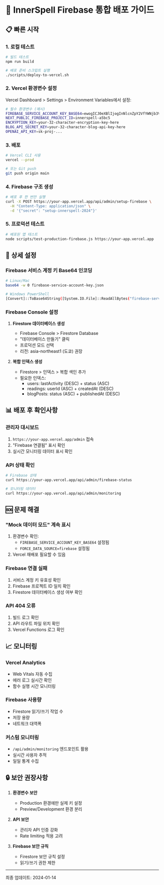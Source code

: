 # 🚀 InnerSpell Firebase 통합 배포 가이드

## 📋 빠른 시작

### 1. 로컬 테스트
```bash
# 빌드 테스트
npm run build

# 배포 준비 스크립트 실행
./scripts/deploy-to-vercel.sh
```

### 2. Vercel 환경변수 설정
Vercel Dashboard > Settings > Environment Variables에서 설정:

```bash
# 필수 환경변수 (예시)
FIREBASE_SERVICE_ACCOUNT_KEY_BASE64=ewogICJ0eXBlIjogInNlcnZpY2VfYWNjb3VudCIs...
NEXT_PUBLIC_FIREBASE_PROJECT_ID=innerspell-a5bc5
ENCRYPTION_KEY=your-32-character-encryption-key-here
BLOG_API_SECRET_KEY=your-32-character-blog-api-key-here
OPENAI_API_KEY=sk-proj-...
```

### 3. 배포
```bash
# Vercel CLI 사용
vercel --prod

# 또는 Git push
git push origin main
```

### 4. Firebase 구조 생성
```bash
# 배포 후 한 번만 실행
curl -X POST https://your-app.vercel.app/api/admin/setup-firebase \
  -H "Content-Type: application/json" \
  -d '{"secret": "setup-innerspell-2024"}'
```

### 5. 프로덕션 테스트
```bash
# 배포된 앱 테스트
node scripts/test-production-firebase.js https://your-app.vercel.app
```

## 🔧 상세 설정

### Firebase 서비스 계정 키 Base64 인코딩
```bash
# Linux/Mac
base64 -w 0 firebase-service-account-key.json

# Windows PowerShell
[Convert]::ToBase64String([System.IO.File]::ReadAllBytes("firebase-service-account-key.json"))
```

### Firebase Console 설정

1. **Firestore 데이터베이스 생성**
   - Firebase Console > Firestore Database
   - "데이터베이스 만들기" 클릭
   - 프로덕션 모드 선택
   - 리전: asia-northeast1 (도쿄) 권장

2. **복합 인덱스 생성**
   - Firestore > 인덱스 > 복합 색인 추가
   - 필요한 인덱스:
     - users: lastActivity (DESC) + status (ASC)
     - readings: userId (ASC) + createdAt (DESC)
     - blogPosts: status (ASC) + publishedAt (DESC)

## 📊 배포 후 확인사항

### 관리자 대시보드
1. `https://your-app.vercel.app/admin` 접속
2. "Firebase 연결됨" 표시 확인
3. 실시간 모니터링 데이터 표시 확인

### API 상태 확인
```bash
# Firebase 상태
curl https://your-app.vercel.app/api/admin/firebase-status

# 모니터링 데이터
curl https://your-app.vercel.app/api/admin/monitoring
```

## 🆘 문제 해결

### "Mock 데이터 모드" 계속 표시
1. 환경변수 확인:
   - `FIREBASE_SERVICE_ACCOUNT_KEY_BASE64` 설정됨
   - `FORCE_DATA_SOURCE=firebase` 설정됨
2. Vercel 재배포 필요할 수 있음

### Firebase 연결 실패
1. 서비스 계정 키 유효성 확인
2. Firebase 프로젝트 ID 일치 확인
3. Firestore 데이터베이스 생성 여부 확인

### API 404 오류
1. 빌드 로그 확인
2. API 라우트 파일 위치 확인
3. Vercel Functions 로그 확인

## 📈 모니터링

### Vercel Analytics
- Web Vitals 자동 수집
- 에러 로그 실시간 확인
- 함수 실행 시간 모니터링

### Firebase 사용량
- Firestore 읽기/쓰기 작업 수
- 저장 용량
- 네트워크 대역폭

### 커스텀 모니터링
- `/api/admin/monitoring` 엔드포인트 활용
- 실시간 사용자 추적
- 일일 통계 수집

## 🔒 보안 권장사항

1. **환경변수 보안**
   - Production 환경에만 실제 키 설정
   - Preview/Development 환경 분리

2. **API 보안**
   - 관리자 API 인증 강화
   - Rate limiting 적용 고려

3. **Firebase 보안 규칙**
   - Firestore 보안 규칙 설정
   - 읽기/쓰기 권한 제한

---
최종 업데이트: 2024-01-14